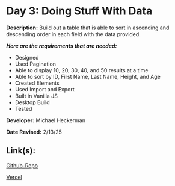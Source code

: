# Day 3: Doing Stuff With Data

**Description:**  Build out a table that is able to sort in ascending and descending order in each field with the data provided.

***Here are the requirements that are needed:***
- Designed
- Used Pagination
- Able to display 10, 20, 30, 40, and 50 results at a time
- Able to sort by ID, First Name, Last Name, Height, and Age
- Created Elements
- Used Import and Export
- Built in Vanilla JS
- Desktop Build
- Tested 


**Developer:** Michael Heckerman

**Date Revised:** 2/13/25


## Link(s):

[Github-Repo](https://github.com/mkheck13/DoingStuffWIthData25)

[Vercel](https://doing-stuff-w-ith-data25.vercel.app/)

